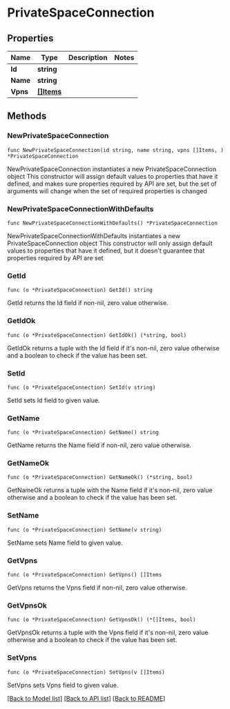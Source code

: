 # PrivateSpaceConnection

## Properties

Name | Type | Description | Notes
------------ | ------------- | ------------- | -------------
**Id** | **string** |  | 
**Name** | **string** |  | 
**Vpns** | [**[]Items**](Items.md) |  | 

## Methods

### NewPrivateSpaceConnection

`func NewPrivateSpaceConnection(id string, name string, vpns []Items, ) *PrivateSpaceConnection`

NewPrivateSpaceConnection instantiates a new PrivateSpaceConnection object
This constructor will assign default values to properties that have it defined,
and makes sure properties required by API are set, but the set of arguments
will change when the set of required properties is changed

### NewPrivateSpaceConnectionWithDefaults

`func NewPrivateSpaceConnectionWithDefaults() *PrivateSpaceConnection`

NewPrivateSpaceConnectionWithDefaults instantiates a new PrivateSpaceConnection object
This constructor will only assign default values to properties that have it defined,
but it doesn't guarantee that properties required by API are set

### GetId

`func (o *PrivateSpaceConnection) GetId() string`

GetId returns the Id field if non-nil, zero value otherwise.

### GetIdOk

`func (o *PrivateSpaceConnection) GetIdOk() (*string, bool)`

GetIdOk returns a tuple with the Id field if it's non-nil, zero value otherwise
and a boolean to check if the value has been set.

### SetId

`func (o *PrivateSpaceConnection) SetId(v string)`

SetId sets Id field to given value.


### GetName

`func (o *PrivateSpaceConnection) GetName() string`

GetName returns the Name field if non-nil, zero value otherwise.

### GetNameOk

`func (o *PrivateSpaceConnection) GetNameOk() (*string, bool)`

GetNameOk returns a tuple with the Name field if it's non-nil, zero value otherwise
and a boolean to check if the value has been set.

### SetName

`func (o *PrivateSpaceConnection) SetName(v string)`

SetName sets Name field to given value.


### GetVpns

`func (o *PrivateSpaceConnection) GetVpns() []Items`

GetVpns returns the Vpns field if non-nil, zero value otherwise.

### GetVpnsOk

`func (o *PrivateSpaceConnection) GetVpnsOk() (*[]Items, bool)`

GetVpnsOk returns a tuple with the Vpns field if it's non-nil, zero value otherwise
and a boolean to check if the value has been set.

### SetVpns

`func (o *PrivateSpaceConnection) SetVpns(v []Items)`

SetVpns sets Vpns field to given value.



[[Back to Model list]](../README.md#documentation-for-models) [[Back to API list]](../README.md#documentation-for-api-endpoints) [[Back to README]](../README.md)


